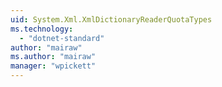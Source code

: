 ```yaml
---
uid: System.Xml.XmlDictionaryReaderQuotaTypes
ms.technology: 
  - "dotnet-standard"
author: "mairaw"
ms.author: "mairaw"
manager: "wpickett"
---
```

